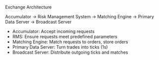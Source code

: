 Exchange Architecture

Accumulator -> Risk Management System -> Matching Engine -> Primary Data Server -> Broadcast Server

 - Accumulator: Accept incoming requests
 - RMS: Ensure requests meet predefined parameters
 - Matching Engine: Match requests to orders, store orders
 - Primary Data Server: Turn trades into ticks (1s)
 - Broadcast Server: Distribute outgoing ticks and matches